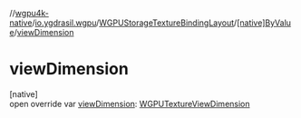 //[wgpu4k-native](../../../../index.md)/[io.ygdrasil.wgpu](../../index.md)/[WGPUStorageTextureBindingLayout](../index.md)/[[native]ByValue](index.md)/[viewDimension](view-dimension.md)

# viewDimension

[native]\
open override var [viewDimension](view-dimension.md): [WGPUTextureViewDimension](../../-w-g-p-u-texture-view-dimension/index.md)